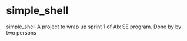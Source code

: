 # simple_shell
simple_shell
A project to wrap up sprint 1 of Alx SE program. Done by by two persons
